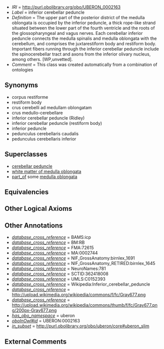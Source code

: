  * *IRI* = http://purl.obolibrary.org/obo/UBERON_0002163
 * *Label* = inferior cerebellar peduncle
 * *Definition* = The upper part of the posterior district of the medulla oblongata is occupied by the inferior peduncle, a thick rope-like strand situated between the lower part of the fourth ventricle and the roots of the glossopharyngeal and vagus nerves. Each cerebellar inferior peduncle connects the medulla spinalis and medulla oblongata with the cerebellum, and comprises the juxtarestiform body and restiform body. Important fibers running through the inferior cerebellar peduncle include the spinocerebellar tract and axons from the inferior olivary nucleus, among others. [WP,unvetted].
 * *Comment* = This class was created automatically from a combination of ontologies

## Synonyms

 * corpus restiforme
 * restiform body
 * crus cerebelli ad medullam oblongatam
 * crus medullo-cerebellare
 * inferior cerebellar peduncle (Ridley)
 * inferior cerebellar peduncle (restiform body)
 * inferior peduncle
 * pedunculus cerebellaris caudalis
 * pedunculus cerebellaris inferior

## Superclasses

 * [cerebellar peduncle](../../UBERON/16/UBERON_0007416.md)
 * [white matter of medulla oblongata](../../UBERON/49/UBERON_0014649.md)
 * [part_of](../../BFO/50/BFO_0000050.md) some [medulla oblongata](../../UBERON/96/UBERON_0001896.md)

## Equivalencies


## Other Logical Axioms


## Other Annotations

 * *[database_cross_reference](../../ef/oboInOwl#hasDbXref.md)* = BAMS:icp
 * *[database_cross_reference](../../ef/oboInOwl#hasDbXref.md)* = BM:RB
 * *[database_cross_reference](../../ef/oboInOwl#hasDbXref.md)* = FMA:72615
 * *[database_cross_reference](../../ef/oboInOwl#hasDbXref.md)* = MA:0002744
 * *[database_cross_reference](../../ef/oboInOwl#hasDbXref.md)* = NIF_GrossAnatomy:birnlex_1691
 * *[database_cross_reference](../../ef/oboInOwl#hasDbXref.md)* = NIF_GrossAnatomy_RETIRED:birnlex_1645
 * *[database_cross_reference](../../ef/oboInOwl#hasDbXref.md)* = NeuroNames:781
 * *[database_cross_reference](../../ef/oboInOwl#hasDbXref.md)* = SCTID:362418008
 * *[database_cross_reference](../../ef/oboInOwl#hasDbXref.md)* = UMLS:C0152393
 * *[database_cross_reference](../../ef/oboInOwl#hasDbXref.md)* = Wikipedia:Inferior_cerebellar_peduncle
 * *[database_cross_reference](../../ef/oboInOwl#hasDbXref.md)* = http://upload.wikimedia.org/wikipedia/commons/f/fc/Gray677.png
 * *[database_cross_reference](../../ef/oboInOwl#hasDbXref.md)* = http://upload.wikimedia.org/wikipedia/commons/thumb/f/fc/Gray677.png/200px-Gray677.png
 * *[has_obo_namespace](../../ce/oboInOwl#hasOBONamespace.md)* = uberon
 * *[oboInOwl#id](../../id/oboInOwl#id.md)* = UBERON:0002163
 * *[in_subset](../../et/oboInOwl#inSubset.md)* = http://purl.obolibrary.org/obo/uberon/core#uberon_slim

## External Comments

